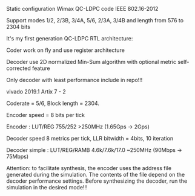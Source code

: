 Static configuration Wimax QC-LDPC code IEEE 802.16-2012

Support modes 1/2, 2/3B, 3/4A, 5/6, 2/3A, 3/4B and length from 576 to 2304 bits 

It's my first generation QC-LDPC RTL architecture:

Coder work on fly and use register architecture 

Decoder use 2D normalized Min-Sum algorithm with optional metric self-corrected feature 

Only decoder with least performance include in repo!!!


vivado 2019.1 Artix 7 - 2 

Coderate = 5/6, Block length = 2304.

Encoder speed = 8 bits per tick 

Encoder 	: LUT/REG 	755/252		>250MHz (1.65Gps -> 2Gps) 

Decoder speed 8 metrics per tick, LLR bitwidth = 4bits, 10 iteration

Decoder simple	: LUT/REG/RAMB 	4.6k/7.6k/17.0 	~250MHz (90Mbps -> 75Mbps) 

Attention: to facilitate synthesis, the encoder uses the address file generated during the simulation. The contents of the file depend on the decoder performance settings. Before synthesizing the decoder, run the simulation in the desired mode!!!





